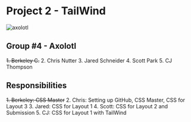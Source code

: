 # Project 2 - TailWind

![axolotl](https://static.wikia.nocookie.net/minecraft_gamepedia/images/3/39/Blue_Axolotl_JE2.png/revision/latest?cb=20210402204253)

## Group #4 - Axolotl

~~1. Berkeley C.~~
2. Chris Nutter
3. Jared Schneider
4. Scott Park
5. CJ Thompson

## Responsibilities

~~1. Berkeley: CSS Master~~
2. Chris: Setting up GitHub, CSS Master, CSS for Layout 3
3. Jared: CSS for Layout 1
4. Scott: CSS for Layout 2 and Submission
5. CJ: CSS for Layout 1 with TailWind
